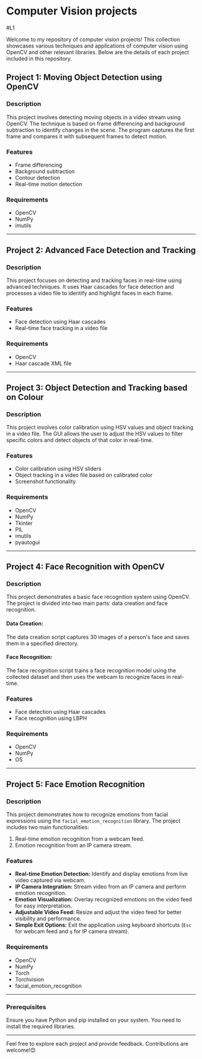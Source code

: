 # Computer Vision projects
#L1

Welcome to my repository of computer vision projects! This collection showcases various techniques and applications of computer vision using OpenCV and other relevant libraries. Below are the details of each project included in this repository.

## Project 1: Moving Object Detection using OpenCV

### Description
This project involves detecting moving objects in a video stream using OpenCV. The technique is based on frame differencing and background subtraction to identify changes in the scene. The program captures the first frame and compares it with subsequent frames to detect motion.

### Features
- Frame differencing
- Background subtraction
- Contour detection
- Real-time motion detection

### Requirements
- OpenCV
- NumPy
- imutils

---

## Project 2: Advanced Face Detection and Tracking

### Description
This project focuses on detecting and tracking faces in real-time using advanced techniques. It uses Haar cascades for face detection and processes a video file to identify and highlight faces in each frame.

### Features
- Face detection using Haar cascades
- Real-time face tracking in a video file

### Requirements
- OpenCV
- Haar cascade XML file

---

## Project 3: Object Detection and Tracking based on Colour

### Description
This project involves color calibration using HSV values and object tracking in a video file. The GUI allows the user to adjust the HSV values to filter specific colors and detect objects of that color in real-time.

### Features
- Color calibration using HSV sliders
- Object tracking in a video file based on calibrated color
- Screenshot functionality

### Requirements
- OpenCV
- NumPy
- Tkinter
- PIL
- imutils
- pyautogui

---

## Project 4: Face Recognition with OpenCV

### Description
This project demonstrates a basic face recognition system using OpenCV. The project is divided into two main parts: data creation and face recognition.
#### Data Creation:
The data creation script captures 30 images of a person's face and saves them in a specified directory.
#### Face Recognition:
The face recognition script trains a face recognition model using the collected dataset and then uses the webcam to recognize faces in real-time.

### Features
- Face detection using Haar cascades
- Face recognition using LBPH

### Requirements
- OpenCV
- NumPy
- OS

---

## Project 5: Face Emotion Recognition

### Description
This project demonstrates how to recognize emotions from facial expressions using the `facial_emotion_recognition` library. The project includes two main functionalities:
1. Real-time emotion recognition from a webcam feed.
2. Emotion recognition from an IP camera stream.

### Features
- **Real-time Emotion Detection:** Identify and display emotions from live video captured via webcam.
- **IP Camera Integration:** Stream video from an IP camera and perform emotion recognition.
- **Emotion Visualization:** Overlay recognized emotions on the video feed for easy interpretation.
- **Adjustable Video Feed:** Resize and adjust the video feed for better visibility and performance.
- **Simple Exit Options:** Exit the application using keyboard shortcuts (`Esc` for webcam feed and `q` for IP camera stream).


### Requirements
- OpenCV
- NumPy
- Torch
- Torchvision
- facial_emotion_recognition

---

### Prerequisites
Ensure you have Python and pip installed on your system. You need to install the required libraries.

---

Feel free to explore each project and provide feedback. Contributions are welcome!😊
